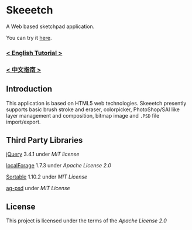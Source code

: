 # Skeeetch

A Web based sketchpad application.

You can try it [here](https://iraka-c.github.io/Skeeetch/index.html).

### [< English Tutorial >](./gl/docs/en/readme.md)

### [< 中文指南 >](./gl/docs/zh/readme.md)

## Introduction

This application is based on HTML5 web technologies. Skeeetch presently supports basic brush stroke and eraser, colorpicker, PhotoShop/SAI like layer management and composition, bitmap image and `.PSD` file import/export.

## Third Party Libraries

[jQuery](https://jquery.com/) 3.4.1 under *MIT license*

[localForage](https://github.com/localForage/localForage) 1.7.3 under *Apache License 2.0*

[Sortable](https://github.com/SortableJS/Sortable) 1.10.2 under *MIT License*

[ag-psd](https://github.com/Agamnentzar/ag-psd) under *MIT License*

## License

This project is licensed under the terms of the *Apache License 2.0*